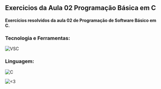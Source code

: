 ## Exercicios da Aula 02 Programação Básica em C
#### Exercícios resolvidos da aula 02 de Programação de Software Básico em C.
### Tecnologia e Ferramentas:
![VSC](https://img.shields.io/badge/Visual_Studio_Code-0078D4?style=for-the-badge&logo=visual%20studio%20code&logoColor=white)

### Linguagem:
![C](https://img.shields.io/badge/C-00599C?style=for-the-badge&logo=c&logoColor=white)

![<3](http://ForTheBadge.com/images/badges/built-with-love.svg)
